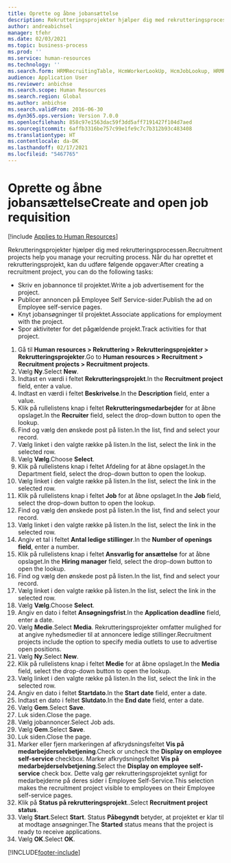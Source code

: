 ```yaml
---
title: Oprette og åbne jobansættelse
description: Rekrutteringsprojekter hjælper dig med rekrutteringsprocessen.
author: andreabichsel
manager: tfehr
ms.date: 02/03/2021
ms.topic: business-process
ms.prod: ''
ms.service: human-resources
ms.technology: ''
ms.search.form: HRMRecruitingTable, HcmWorkerLookUp, HcmJobLookup, HRMRecruitingMedia, HRMRecruitingJobAd, HcmPersonnelManagementWorkspace
audience: Application User
ms.reviewer: anbichse
ms.search.scope: Human Resources
ms.search.region: Global
ms.author: anbichse
ms.search.validFrom: 2016-06-30
ms.dyn365.ops.version: Version 7.0.0
ms.openlocfilehash: 858c97e1563dac59f3dd5aff7191427f104d7aed
ms.sourcegitcommit: 6affb3316be757c99e1fe9c7c7b312b93c483408
ms.translationtype: HT
ms.contentlocale: da-DK
ms.lasthandoff: 02/17/2021
ms.locfileid: "5467765"
---
```

# <a name="create-and-open-job-requisition"></a><span data-ttu-id="da2e9-103">Oprette og åbne jobansættelse</span><span class="sxs-lookup"><span data-stu-id="da2e9-103">Create and open job requisition</span></span>

[!include [Applies to Human Resources](../includes/applies-to-hr.md)]

<span data-ttu-id="da2e9-104">Rekrutteringsprojekter hjælper dig med rekrutteringsprocessen.</span><span class="sxs-lookup"><span data-stu-id="da2e9-104">Recruitment projects help you manage your recruiting process.</span></span> <span data-ttu-id="da2e9-105">Når du har oprettet et rekrutteringsprojekt, kan du udføre følgende opgaver:</span><span class="sxs-lookup"><span data-stu-id="da2e9-105">After creating a recruitment project, you can do the following tasks:</span></span>

- <span data-ttu-id="da2e9-106">Skriv en jobannonce til projektet.</span><span class="sxs-lookup"><span data-stu-id="da2e9-106">Write a job advertisement for the project.</span></span>
- <span data-ttu-id="da2e9-107">Publicer annoncen på Employee Self Service-sider.</span><span class="sxs-lookup"><span data-stu-id="da2e9-107">Publish the ad on Employee self-service pages.</span></span>
- <span data-ttu-id="da2e9-108">Knyt jobansøgninger til projektet.</span><span class="sxs-lookup"><span data-stu-id="da2e9-108">Associate applications for employment with the project.</span></span>
- <span data-ttu-id="da2e9-109">Spor aktiviteter for det pågældende projekt.</span><span class="sxs-lookup"><span data-stu-id="da2e9-109">Track activities for that project.</span></span> 

1. <span data-ttu-id="da2e9-110">Gå til **Human resources > Rekruttering > Rekrutteringsprojekter > Rekrutteringsprojekter**.</span><span class="sxs-lookup"><span data-stu-id="da2e9-110">Go to **Human resources > Recruitment > Recruitment projects > Recruitment projects**.</span></span>
2. <span data-ttu-id="da2e9-111">Vælg **Ny**.</span><span class="sxs-lookup"><span data-stu-id="da2e9-111">Select **New**.</span></span>
3. <span data-ttu-id="da2e9-112">Indtast en værdi i feltet **Rekrutteringsprojekt**.</span><span class="sxs-lookup"><span data-stu-id="da2e9-112">In the **Recruitment project** field, enter a value.</span></span>
4. <span data-ttu-id="da2e9-113">Indtast en værdi i feltet **Beskrivelse**.</span><span class="sxs-lookup"><span data-stu-id="da2e9-113">In the **Description** field, enter a value.</span></span>
5. <span data-ttu-id="da2e9-114">Klik på rullelistens knap i feltet **Rekrutteringsmedarbejder** for at åbne opslaget.</span><span class="sxs-lookup"><span data-stu-id="da2e9-114">In the **Recruiter** field, select the drop-down button to open the lookup.</span></span>
6. <span data-ttu-id="da2e9-115">Find og vælg den ønskede post på listen.</span><span class="sxs-lookup"><span data-stu-id="da2e9-115">In the list, find and select your record.</span></span>
7. <span data-ttu-id="da2e9-116">Vælg linket i den valgte række på listen.</span><span class="sxs-lookup"><span data-stu-id="da2e9-116">In the list, select the link in the selected row.</span></span>
8. <span data-ttu-id="da2e9-117">Vælg **Vælg**.</span><span class="sxs-lookup"><span data-stu-id="da2e9-117">Choose **Select**.</span></span>
9. <span data-ttu-id="da2e9-118">Klik på rullelistens knap i feltet Afdeling for at åbne opslaget.</span><span class="sxs-lookup"><span data-stu-id="da2e9-118">In the Department field, select the drop-down button to open the lookup.</span></span>
10. <span data-ttu-id="da2e9-119">Vælg linket i den valgte række på listen.</span><span class="sxs-lookup"><span data-stu-id="da2e9-119">In the list, select the link in the selected row.</span></span>
11. <span data-ttu-id="da2e9-120">Klik på rullelistens knap i feltet **Job** for at åbne opslaget.</span><span class="sxs-lookup"><span data-stu-id="da2e9-120">In the **Job** field, select the drop-down button to open the lookup.</span></span>
12. <span data-ttu-id="da2e9-121">Find og vælg den ønskede post på listen.</span><span class="sxs-lookup"><span data-stu-id="da2e9-121">In the list, find and select your record.</span></span>
13. <span data-ttu-id="da2e9-122">Vælg linket i den valgte række på listen.</span><span class="sxs-lookup"><span data-stu-id="da2e9-122">In the list, select the link in the selected row.</span></span>
14. <span data-ttu-id="da2e9-123">Angiv et tal i feltet **Antal ledige stillinger**.</span><span class="sxs-lookup"><span data-stu-id="da2e9-123">In the **Number of openings field**, enter a number.</span></span>
15. <span data-ttu-id="da2e9-124">Klik på rullelistens knap i feltet **Ansvarlig for ansættelse** for at åbne opslaget.</span><span class="sxs-lookup"><span data-stu-id="da2e9-124">In the **Hiring manager** field, select the drop-down button to open the lookup.</span></span>
16. <span data-ttu-id="da2e9-125">Find og vælg den ønskede post på listen.</span><span class="sxs-lookup"><span data-stu-id="da2e9-125">In the list, find and select your record.</span></span>
17. <span data-ttu-id="da2e9-126">Vælg linket i den valgte række på listen.</span><span class="sxs-lookup"><span data-stu-id="da2e9-126">In the list, select the link in the selected row.</span></span>
18. <span data-ttu-id="da2e9-127">Vælg **Vælg**.</span><span class="sxs-lookup"><span data-stu-id="da2e9-127">Choose **Select**.</span></span>
19. <span data-ttu-id="da2e9-128">Angiv en dato i feltet **Ansøgningsfrist**.</span><span class="sxs-lookup"><span data-stu-id="da2e9-128">In the **Application deadline** field, enter a date.</span></span>
20. <span data-ttu-id="da2e9-129">Vælg **Medie**.</span><span class="sxs-lookup"><span data-stu-id="da2e9-129">Select **Media**.</span></span> <span data-ttu-id="da2e9-130">Rekrutteringsprojekter omfatter mulighed for at angive nyhedsmedier til at annoncere ledige stillinger.</span><span class="sxs-lookup"><span data-stu-id="da2e9-130">Recruitment projects include the option to specify media outlets to use to advertise open positions.</span></span>  
21. <span data-ttu-id="da2e9-131">Vælg **Ny**.</span><span class="sxs-lookup"><span data-stu-id="da2e9-131">Select **New**.</span></span>
22. <span data-ttu-id="da2e9-132">Klik på rullelistens knap i feltet **Medie** for at åbne opslaget.</span><span class="sxs-lookup"><span data-stu-id="da2e9-132">In the **Media** field, select the drop-down button to open the lookup.</span></span>
23. <span data-ttu-id="da2e9-133">Vælg linket i den valgte række på listen.</span><span class="sxs-lookup"><span data-stu-id="da2e9-133">In the list, select the link in the selected row.</span></span>
24. <span data-ttu-id="da2e9-134">Angiv en dato i feltet **Startdato**.</span><span class="sxs-lookup"><span data-stu-id="da2e9-134">In the **Start date** field, enter a date.</span></span>
25. <span data-ttu-id="da2e9-135">Indtast en dato i feltet **Slutdato**.</span><span class="sxs-lookup"><span data-stu-id="da2e9-135">In the **End date** field, enter a date.</span></span>
26. <span data-ttu-id="da2e9-136">Vælg **Gem**.</span><span class="sxs-lookup"><span data-stu-id="da2e9-136">Select **Save**.</span></span>
27. <span data-ttu-id="da2e9-137">Luk siden.</span><span class="sxs-lookup"><span data-stu-id="da2e9-137">Close the page.</span></span>
28. <span data-ttu-id="da2e9-138">Vælg jobannoncer.</span><span class="sxs-lookup"><span data-stu-id="da2e9-138">Select Job ads.</span></span>
29. <span data-ttu-id="da2e9-139">Vælg **Gem**.</span><span class="sxs-lookup"><span data-stu-id="da2e9-139">Select **Save**.</span></span>
30. <span data-ttu-id="da2e9-140">Luk siden.</span><span class="sxs-lookup"><span data-stu-id="da2e9-140">Close the page.</span></span>
31. <span data-ttu-id="da2e9-141">Marker eller fjern markeringen af afkrydsningsfeltet **Vis på medarbejderselvbetjening**.</span><span class="sxs-lookup"><span data-stu-id="da2e9-141">Check or uncheck the **Display on employee self-service** checkbox.</span></span> <span data-ttu-id="da2e9-142">Marker afkrydsningsfeltet **Vis på medarbejderselvbetjening**.</span><span class="sxs-lookup"><span data-stu-id="da2e9-142">Select the **Display on employee self-service** check box.</span></span> <span data-ttu-id="da2e9-143">Dette valg gør rekrutteringsprojektet synligt for medarbejderne på deres sider i Employee Self-Service.</span><span class="sxs-lookup"><span data-stu-id="da2e9-143">This selection makes the recruitment project visible to employees on their Employee self-service pages.</span></span>
32. <span data-ttu-id="da2e9-144">Klik på **Status på rekrutteringsprojekt**..</span><span class="sxs-lookup"><span data-stu-id="da2e9-144">Select **Recruitment project status**.</span></span>
33. <span data-ttu-id="da2e9-145">Vælg **Start**.</span><span class="sxs-lookup"><span data-stu-id="da2e9-145">Select **Start**.</span></span> <span data-ttu-id="da2e9-146">Status **Påbegyndt** betyder, at projektet er klar til at modtage ansøgninger.</span><span class="sxs-lookup"><span data-stu-id="da2e9-146">The **Started** status means that the project is ready to receive applications.</span></span>  
34. <span data-ttu-id="da2e9-147">Vælg **OK**.</span><span class="sxs-lookup"><span data-stu-id="da2e9-147">Select **OK**.</span></span>

[!INCLUDE[footer-include](../includes/footer-banner.md)]